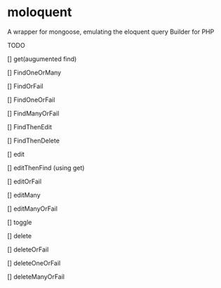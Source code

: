 # moloquent
A wrapper for mongoose, emulating the eloquent query Builder for PHP

TODO

[] get(augumented find)

[] FindOneOrMany

[] FindOrFail

[] FindOneOrFail

[] FindManyOrFail

[] FindThenEdit

[] FindThenDelete

[] edit

[] editThenFind (using get)

[] editOrFail

[] editMany

[] editManyOrFail

[] toggle

[] delete

[] deleteOrFail

[] deleteOneOrFail

[] deleteManyOrFail
